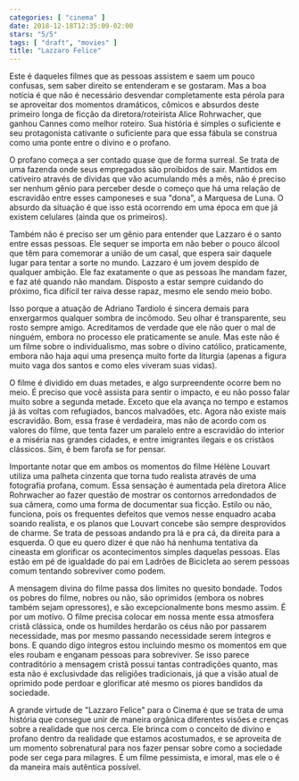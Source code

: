 ```yaml
---
categories: [ "cinema" ]
date: 2018-12-18T12:35:09-02:00
stars: "5/5"
tags: [ "draft", "movies" ]
title: "Lazzaro Felice"
---
```

Este é daqueles filmes que as pessoas assistem e saem um pouco confusas, sem saber direito se entenderam e se gostaram. Mas a boa notícia é que não é necessário desvendar completamente esta pérola para se aproveitar dos momentos dramáticos, cômicos e absurdos deste primeiro longa de ficção da diretora/roteirista Alice Rohrwacher, que ganhou Cannes como melhor roteiro. Sua história é simples o suficiente e seu protagonista cativante o suficiente para que essa fábula se construa como uma ponte entre o divino e o profano.

O profano começa a ser contado quase que de forma surreal. Se trata de uma fazenda onde seus empregados são proibidos de sair. Mantidos em cativeiro através de dívidas que vão acumulando mês a mês, não é preciso ser nenhum gênio para perceber desde o começo que há uma relação de escravidão entre esses camponeses e sua "dona", a Marquesa de Luna. O absurdo da situação é que isso está ocorrendo em uma época em que já existem celulares (ainda que os primeiros).

Também não é preciso ser um gênio para entender que Lazzaro é o santo entre essas pessoas. Ele sequer se importa em não beber o pouco álcool que têm para comemorar a união de um casal, que espera sair daquele lugar para tentar a sorte no mundo. Lazzaro é um jovem despido de qualquer ambição. Ele faz exatamente o que as pessoas lhe mandam fazer, e faz até quando não mandam. Disposto a estar sempre cuidando do próximo, fica difícil ter raiva desse rapaz, mesmo ele sendo meio bobo.

Isso porque a atuação de Adriano Tardiolo é sincera demais para enxergarmos qualquer sombra de incômodo. Seu olhar é transparente, seu rosto sempre amigo. Acreditamos de verdade que ele não quer o mal de ninguém, embora no processo ele praticamente se anule. Mas este não é um filme sobre o individualismo, mas sobre o divino católico, praticamente, embora não haja aqui uma presença muito forte da liturgia (apenas a figura muito vaga dos santos e como eles viveram suas vidas).

O filme é dividido em duas metades, e algo surpreendente ocorre bem no meio. É preciso que você assista para sentir o impacto, e eu não posso falar muito sobre a segunda metade. Exceto que ela avança no tempo e estamos já às voltas com refugiados, bancos malvadões, etc. Agora não existe mais escravidão. Bom, essa frase é verdadeira, mas não de acordo com os valores do filme, que tenta fazer um paralelo entre a escravidão do interior e a miséria nas grandes cidades, e entre imigrantes ilegais e os cristãos clássicos. Sim, é bem farofa se for pensar.

Importante notar que em ambos os momentos do filme Hélène Louvart utiliza uma palheta cinzenta que torna tudo realista através de uma fotografia profana, comum. Essa sensação é aumentada pela diretora Alice Rohrwacher ao fazer questão de mostrar os contornos arredondados de sua câmera, como uma forma de documentar sua ficção. Estilo ou não, funciona, pois os frequentes defeitos que vemos nesse enquadro acaba soando realista, e os planos que Louvart concebe são sempre desprovidos de charme. Se trata de pessoas andando pra lá e pra cá, da direita para a esquerda. O que eu quero dizer é que não há nenhuma tentativa da cineasta em glorificar os acontecimentos simples daquelas pessoas. Elas estão em pé de igualdade do pai em Ladrões de Bicicleta ao serem pessoas comum tentando sobreviver como podem.

A mensagem divina do filme passa dos limites no quesito bondade. Todos os pobres do filme, nobres ou não, são oprimidos (embora os nobres também sejam opressores), e são excepcionalmente bons mesmo assim. É por um motivo. O filme precisa colocar em nossa mente essa atmosfera cristã clássica, onde os humildes herdarão os céus não por passarem necessidade, mas por mesmo passando necessidade serem íntegros e bons. E quando digo íntegros estou incluindo mesmo os momentos em que eles roubam e enganam pessoas para sobreviver. Se isso parece contraditório a mensagem cristã possui tantas contradições quanto, mas esta não é exclusivdade das religiões tradicionais, já que a visão atual de oprimido pode perdoar e glorificar até mesmo os piores bandidos da sociedade.

A grande virtude de "Lazzaro Felice" para o Cinema é que se trata de uma história que consegue unir de maneira orgânica diferentes visões e crenças sobre a realidade que nos cerca. Ele brinca com o conceito de divino e profano dentro da realidade que estamos acostumados, e se aproveita de um momento sobrenatural para nos fazer pensar sobre como a sociedade pode ser cega para milagres. É um filme pessimista, e imoral, mas ele o é da maneira mais autêntica possível.
